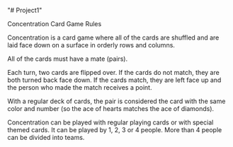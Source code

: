 "# Project1" 

Concentration Card Game Rules

Concentration is a card game where all of the cards are shuffled and are laid face down on a surface in orderly rows and columns.

All of the cards must have a mate (pairs).

Each turn, two cards are flipped over.  If the cards do not match, they are both turned back face down.  If the cards match, they are left face up and the person who made the match receives a point.

With a regular deck of cards, the pair is considered the card with the same color and number (so the ace of hearts matches the ace of diamonds).

Concentration can be played with regular playing cards or with special themed cards.  It can be played by 1, 2, 3 or 4 people.  More than 4 people can be divided into teams.   